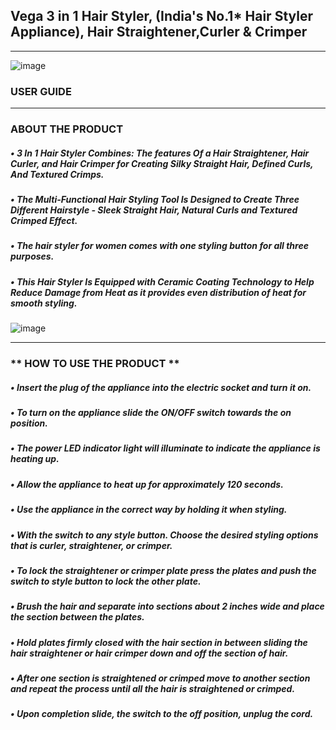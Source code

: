   ## Vega 3 in 1 Hair Styler, (India's No.1* Hair Styler Appliance), Hair Straightener,Curler & Crimper
  ____________________________________________________________________________________________________________
  
![image](https://github.com/HARSHITA1597/USER-MANUAL/assets/133485355/a76b61f9-1642-4361-89ae-23699015a06e)
 ### **USER GUIDE**
 ______________________________________________________________________________________________________________
 ### ABOUT THE PRODUCT
 ##### •	3 In 1 Hair Styler Combines: The features Of a Hair Straightener, Hair Curler, and Hair Crimper for Creating Silky Straight Hair, Defined Curls, And Textured Crimps. 
##### •	The Multi-Functional Hair Styling Tool Is Designed to Create Three Different Hairstyle - Sleek Straight Hair, Natural Curls and Textured Crimped Effect.
##### •	The hair styler for women comes with one styling button for all three purposes.
##### •	This Hair Styler Is Equipped with Ceramic Coating Technology to Help Reduce Damage from Heat as it provides even distribution of heat for smooth styling.

![image](https://github.com/HARSHITA1597/USER-MANUAL/assets/133485355/de0879bf-1f62-4016-a40d-f472df8ac96e)
______________________________________________________________________________________________________________
### ** HOW TO USE THE PRODUCT **
##### •	Insert the plug of the appliance into the electric socket and turn it on.
##### •	To turn on the appliance slide the ON/OFF switch towards the on position.
##### •	The power LED indicator light will illuminate to indicate the appliance is heating up.
##### •	Allow the appliance to heat up for approximately 120 seconds.
##### •	Use the appliance in the correct way by holding it when styling.
##### •	With the switch to any style button. Choose the desired styling options that is curler, straightener, or crimper.
##### •	To lock the straightener or crimper plate press the plates and push the switch to style button to lock the other plate.
##### •	Brush the hair and separate into sections about 2 inches wide and place the section between the plates.
##### •	Hold plates firmly closed with the hair section in between sliding the hair straightener or hair crimper down and off the section of hair.
##### •	After one section is straightened or crimped move to another section and repeat the process until all the hair is straightened or crimped.
##### •	Upon completion slide, the switch to the off position, unplug the cord.




